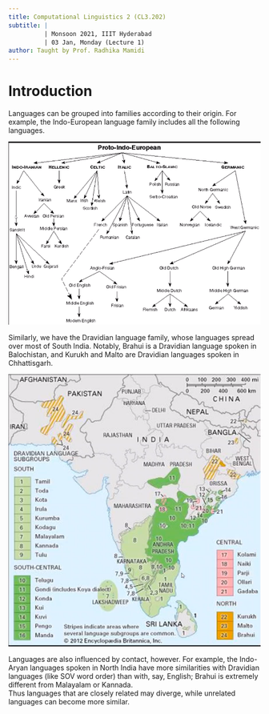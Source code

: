 ```yaml
---
title: Computational Linguistics 2 (CL3.202)
subtitle: |
          | Monsoon 2021, IIIT Hyderabad
          | 03 Jan, Monday (Lecture 1)
author: Taught by Prof. Radhika Mamidi
---
```


# Introduction
Languages can be grouped into families according to their origin. For example, the Indo-European language family includes all the following languages.

![The Indo-European Language Family Tree](ind-eur.png)

Similarly, we have the Dravidian language family, whose languages spread over most of South India. Notably, Brahui is a Dravidian language spoken in Balochistan, and Kurukh and Malto are Dravidian languages spoken in Chhattisgarh.  

![The Dravidian Language Family](drav.png)

Languages are also influenced by contact, however. For example, the Indo-Aryan languages spoken in North India have more similarities with Dravidian languages (like SOV word order) than with, say, English; Brahui is extremely different from Malayalam or Kannada.  
Thus languages that are closely related may diverge, while unrelated languages can become more similar.
